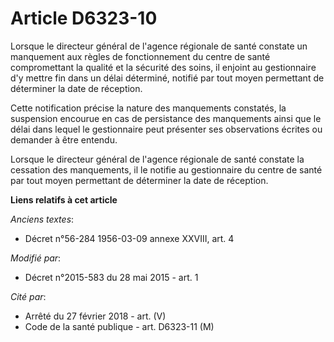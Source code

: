 # Article D6323-10

Lorsque le directeur général de l'agence régionale de santé constate un manquement aux règles de fonctionnement du centre de
santé compromettant la qualité et la sécurité des soins, il enjoint au gestionnaire d'y mettre fin dans un délai déterminé,
notifié par tout moyen permettant de déterminer la date de réception. 

Cette notification précise la nature des manquements constatés, la suspension encourue en cas de persistance des manquements
ainsi que le délai dans lequel le gestionnaire peut présenter ses observations écrites ou demander à être entendu. 

Lorsque le directeur général de l'agence régionale de santé constate la cessation des manquements, il le notifie au
gestionnaire du centre de santé par tout moyen permettant de déterminer la date de réception.

**Liens relatifs à cet article**

_Anciens textes_:

  - Décret n°56-284 1956-03-09 annexe XXVIII, art. 4

_Modifié par_:

  - Décret n°2015-583 du 28 mai 2015 - art. 1

_Cité par_:

  - Arrêté du 27 février 2018 - art. (V)
  - Code de la santé publique - art. D6323-11 (M)
